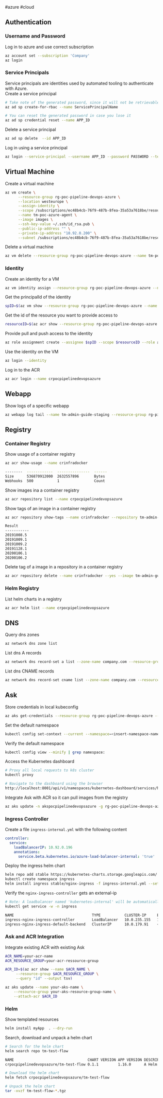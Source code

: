 #azure #cloud
## Authentication

### Username and Password

Log in to azure and use correct subscription

```bash
az account set --subscription 'Company'
az login
```

### Service Principals

Service principals are identities used by automated tooling to authenticate with Azure.  
Create a service principal

```bash
# Take note of the generated password, since it will not be retrievable anymore
az ad sp create-for-rbac --name ServicePrincipalName

# You can reset the generated password in case you lose it
az ad sp credential reset --name APP_ID
```

Delete a service principal

```bash
az ad sp delete  --id APP_ID
```

Log in using a service principal

```bash
az login --service-principal --username APP_ID --password PASSWORD --tenant TENANT_ID
```

## Virtual Machine

Create a virtual machine

```bash
az vm create \
      --resource-group rg-poc-pipeline-devops-azure \
      --location westeurope \
      --assign-identity \
      --scope /subscriptions/ec48b4cb-76f9-487b-8fea-35a53a7618be/resourceGroups/rg-poc-pipeline-devops-azure/providers/Microsoft.ContainerRegistry/registries/crpocpipelinedevopsazure \
      --name tm-poc-azure-agent \
      --image images \
      --ssh-key-value ~/.ssh/id_rsa.pub \
      --public-ip-address "" \
      --private-ip-address "10.92.0.200" \
      --subnet /subscriptions/ec48b4cb-76f9-487b-8fea-35a53a7618be/resourceGroups/rg-development/providers/Microsoft.Network/virtualNetworks/vn-development/subnets/sn_development-aks

```

Delete a virtual machine

```bash
az vm delete --resource-group rg-poc-pipeline-devops-azure --name tm-poc-azure-agent
```

### Identity

Create an identity for a VM

```bash
az vm identity assign --resource-group rg-poc-pipeline-devops-azure --name tm-poc-azure-agent
```

Get the principalId of the identity

```bash
spID=$(az vm show --resource-group rg-poc-pipeline-devops-azure --name tm-poc-azure-agent --query identity.principalId --out tsv)
```

Get the id of the resource you want to provide access to

```bash
resourceID=$(az acr show --resource-group rg-poc-pipeline-devops-azure --name crpocpipelinedevopsazure --query id --output tsv)
```

Provide pull and push access to the identity

```bash
az role assignment create --assignee $spID --scope $resourceID --role acrpush
```

Use the identity on the VM

```bash
az login --identity
```

Log in to the ACR

```bash
az acr login --name crpocpipelinedevopsazure
```

## Webapp

Show logs of a specific webapp

```bash
az webapp log tail --name tm-admin-guide-staging --resource-group rg-pipeline
```

## Registry

### Container Registry

Show usage of a container registry

```bash
az acr show-usage --name crinfradocker

--------  ------------  ---------------  ------
Size      536870912000  2632557896       Bytes
Webhooks  500           1                Count
```

Show images ina a container registry

```bash
az acr repository list --name crpocpipelinedevopsazure
```

Show tags of an image in a container registry

```bash
az acr repository show-tags --name crinfradocker --repository tm-admin-guide

Result
-----------
20191008.5
20191009.1
20191009.2
20191128.1
20200106.1
20200106.2
```

Delete tag of a image in a repository in a container registry

```bash
az acr repository delete --name crinfradocker --yes --image tm-admin-guide:20191008.5
```

### Helm Registry

List helm charts in a registry

```bash
az acr helm list --name crpocpipelinedevopsazure
```

## DNS

Query dns zones

```bash
az network dns zone list
```

List dns A records

```bash
az network dns record-set a list --zone-name company.com --resource-group rg-dns-development
```

List dns CNAME records

```bash
az network dns record-set cname list --zone-name company.com --resource-group rg-dns-development
```

## Ask

Store credentials in local kubeconfig

```bash
az aks get-credentials --resource-group rg-poc-pipeline-devops-azure --name akspocpipelinedevopsazure
```

Set the default namespace

```bash
kubectl config set-context --current --namespace=<insert-namespace-name-here>
```

Verify the default namespace

```bash
kubectl config view --minify | grep namespace:
```

Access the Kubernetes dashboard

```bash
# Proxy all local requests to k8s cluster
kubectl proxy

# Navigate to the dashboard using the browser
http://localhost:8001/api/v1/namespaces/kubernetes-dashboard/services/https:kubernetes-dashboard:/proxy/
```

Integrate Ask with ACR so it can pull images from the registry

```sh
az aks update -n akspocpipelinedevopsazure -g rg-poc-pipeline-devops-azure --attach-acr crpocpipelinedevopsazure
```

### Ingress Controller

Create a file `ingress-internal.yml` with the following content

```yaml
controller:
  service:
    loadBalancerIP: 10.92.0.196
    annotations:
      service.beta.kubernetes.io/azure-load-balancer-internal: 'true'
```

Deploy the ingress helm chart

```bash
helm repo add stable https://kubernetes-charts.storage.googleapis.com/
kubectl create namespace ingress
helm install ingress stable/nginx-ingress -f ingress-internal.yml --set controller.replicaCount=1 -n ingress
```

Verify the `nginx-ingress-controller` gets an external-ip

```bash
# Note: A loadbalancer named 'kubernetes-internal' will be automatically created in Azure
kubectl get service -w -n ingress

NAME                                    TYPE           CLUSTER-IP     EXTERNAL-IP   PORT(S)                      AGE
ingress-nginx-ingress-controller        LoadBalancer   10.0.235.155   10.92.0.196   80:30354/TCP,443:30142/TCP   124m
ingress-nginx-ingress-default-backend   ClusterIP      10.0.179.91    <none>        80/TCP                       124m
```

### Ask and ACR Integration

Integrate existing ACR with existing Ask

```bash
ACR_NAME=your-acr-name
ACR_RESOURCE_GROUP=your-acr-ressource-group

ACR_ID=$(az acr show --name $ACR_NAME \
     --resource-group $ACR_RESOURCE_GROUP \
     --query "id" --output tsv)

az aks update --name your-aks-name \
    --resource-group your-aks-resource-group-name \
    --attach-acr $ACR_ID
```

### Helm

Show templated resources

```bash
helm install myApp  . --dry-run
```

Search, download and unpack a helm chart

```bash
# Search for the helm chart
helm search repo tm-test-flow

NAME                                  CHART VERSION APP VERSION DESCRIPTION
crpocpipelinedevopsazure/tm-test-flow 0.1.1         1.16.0      A Helm chart for Kubernetes

# Download the helm chart
helm fetch crpocpipelinedevopsazure/tm-test-flow

# Unpack the helm chart
tar -xvzf tm-test-flow-*.tgz
```